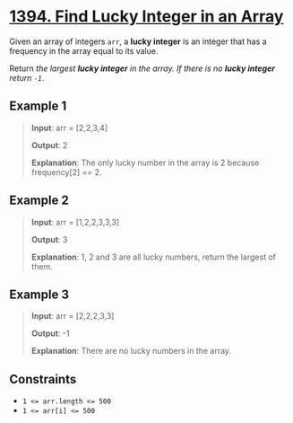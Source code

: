 # [1394. Find Lucky Integer in an Array](https://leetcode.com/problems/find-lucky-integer-in-an-array)

Given an array of integers `arr`, a **lucky integer** is an integer that has a frequency in the array equal to its value.

Return *the largest **lucky integer** in the array. If there is no **lucky integer** return `-1`*.

## Example 1

> **Input**: arr = [2,2,3,4]
>
> **Output**: 2
>
> **Explanation**: The only lucky number in the array is 2 because frequency[2] == 2.

## Example 2

> **Input**: arr = [1,2,2,3,3,3]
>
> **Output**: 3
>
> **Explanation**: 1, 2 and 3 are all lucky numbers, return the largest of them.

## Example 3

> **Input**: arr = [2,2,2,3,3]
>
> **Output**: -1
>
> **Explanation**: There are no lucky numbers in the array.

## Constraints

- `1 <= arr.length <= 500`
- `1 <= arr[i] <= 500`